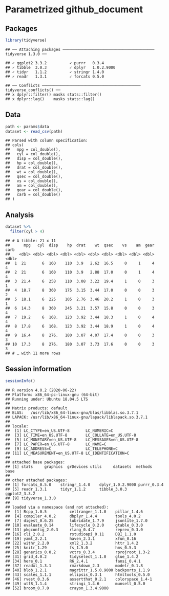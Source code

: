 Parametrized github\_document
================

## Packages

``` r
library(tidyverse)
```

    ## ── Attaching packages ──────────────────────────────────────── tidyverse 1.3.0 ──

    ## ✓ ggplot2 3.3.2          ✓ purrr   0.3.4     
    ## ✓ tibble  3.0.3          ✓ dplyr   1.0.2.9000
    ## ✓ tidyr   1.1.2          ✓ stringr 1.4.0     
    ## ✓ readr   1.3.1          ✓ forcats 0.5.0

    ## ── Conflicts ─────────────────────────────────────────── tidyverse_conflicts() ──
    ## x dplyr::filter() masks stats::filter()
    ## x dplyr::lag()    masks stats::lag()

## Data

``` r
path <- params$data
dataset <- read_csv(path)
```

    ## Parsed with column specification:
    ## cols(
    ##   mpg = col_double(),
    ##   cyl = col_double(),
    ##   disp = col_double(),
    ##   hp = col_double(),
    ##   drat = col_double(),
    ##   wt = col_double(),
    ##   qsec = col_double(),
    ##   vs = col_double(),
    ##   am = col_double(),
    ##   gear = col_double(),
    ##   carb = col_double()
    ## )

## Analysis

``` r
dataset %>%
  filter(cyl > 4)
```

    ## # A tibble: 21 x 11
    ##      mpg   cyl  disp    hp  drat    wt  qsec    vs    am  gear  carb
    ##    <dbl> <dbl> <dbl> <dbl> <dbl> <dbl> <dbl> <dbl> <dbl> <dbl> <dbl>
    ##  1  21       6  160    110  3.9   2.62  16.5     0     1     4     4
    ##  2  21       6  160    110  3.9   2.88  17.0     0     1     4     4
    ##  3  21.4     6  258    110  3.08  3.22  19.4     1     0     3     1
    ##  4  18.7     8  360    175  3.15  3.44  17.0     0     0     3     2
    ##  5  18.1     6  225    105  2.76  3.46  20.2     1     0     3     1
    ##  6  14.3     8  360    245  3.21  3.57  15.8     0     0     3     4
    ##  7  19.2     6  168.   123  3.92  3.44  18.3     1     0     4     4
    ##  8  17.8     6  168.   123  3.92  3.44  18.9     1     0     4     4
    ##  9  16.4     8  276.   180  3.07  4.07  17.4     0     0     3     3
    ## 10  17.3     8  276.   180  3.07  3.73  17.6     0     0     3     3
    ## # … with 11 more rows

## Session information

``` r
sessionInfo()
```

    ## R version 4.0.2 (2020-06-22)
    ## Platform: x86_64-pc-linux-gnu (64-bit)
    ## Running under: Ubuntu 18.04.5 LTS
    ## 
    ## Matrix products: default
    ## BLAS:   /usr/lib/x86_64-linux-gnu/blas/libblas.so.3.7.1
    ## LAPACK: /usr/lib/x86_64-linux-gnu/lapack/liblapack.so.3.7.1
    ## 
    ## locale:
    ##  [1] LC_CTYPE=en_US.UTF-8       LC_NUMERIC=C              
    ##  [3] LC_TIME=en_US.UTF-8        LC_COLLATE=en_US.UTF-8    
    ##  [5] LC_MONETARY=en_US.UTF-8    LC_MESSAGES=en_US.UTF-8   
    ##  [7] LC_PAPER=en_US.UTF-8       LC_NAME=C                 
    ##  [9] LC_ADDRESS=C               LC_TELEPHONE=C            
    ## [11] LC_MEASUREMENT=en_US.UTF-8 LC_IDENTIFICATION=C       
    ## 
    ## attached base packages:
    ## [1] stats     graphics  grDevices utils     datasets  methods   base     
    ## 
    ## other attached packages:
    ## [1] forcats_0.5.0    stringr_1.4.0    dplyr_1.0.2.9000 purrr_0.3.4     
    ## [5] readr_1.3.1      tidyr_1.1.2      tibble_3.0.3     ggplot2_3.3.2   
    ## [9] tidyverse_1.3.0 
    ## 
    ## loaded via a namespace (and not attached):
    ##  [1] Rcpp_1.0.5          cellranger_1.1.0    pillar_1.4.6       
    ##  [4] compiler_4.0.2      dbplyr_1.4.4        tools_4.0.2        
    ##  [7] digest_0.6.25       lubridate_1.7.9     jsonlite_1.7.0     
    ## [10] evaluate_0.14       lifecycle_0.2.0     gtable_0.3.0       
    ## [13] pkgconfig_2.0.3     rlang_0.4.7         reprex_0.3.0       
    ## [16] cli_2.0.2           rstudioapi_0.11     DBI_1.1.0          
    ## [19] yaml_2.2.1          haven_2.3.1         xfun_0.16          
    ## [22] withr_2.2.0         xml2_1.3.2          httr_1.4.2         
    ## [25] knitr_1.29          fs_1.5.0            hms_0.5.3          
    ## [28] generics_0.0.2      vctrs_0.3.4         rprojroot_1.3-2    
    ## [31] grid_4.0.2          tidyselect_1.1.0    glue_1.4.2         
    ## [34] here_0.1            R6_2.4.1            fansi_0.4.1        
    ## [37] readxl_1.3.1        rmarkdown_2.3       modelr_0.1.8       
    ## [40] blob_1.2.1          magrittr_1.5.0.9000 backports_1.1.9    
    ## [43] scales_1.1.1        ellipsis_0.3.1      htmltools_0.5.0    
    ## [46] rvest_0.3.6         assertthat_0.2.1    colorspace_1.4-1   
    ## [49] utf8_1.1.4          stringi_1.4.6       munsell_0.5.0      
    ## [52] broom_0.7.0         crayon_1.3.4.9000
